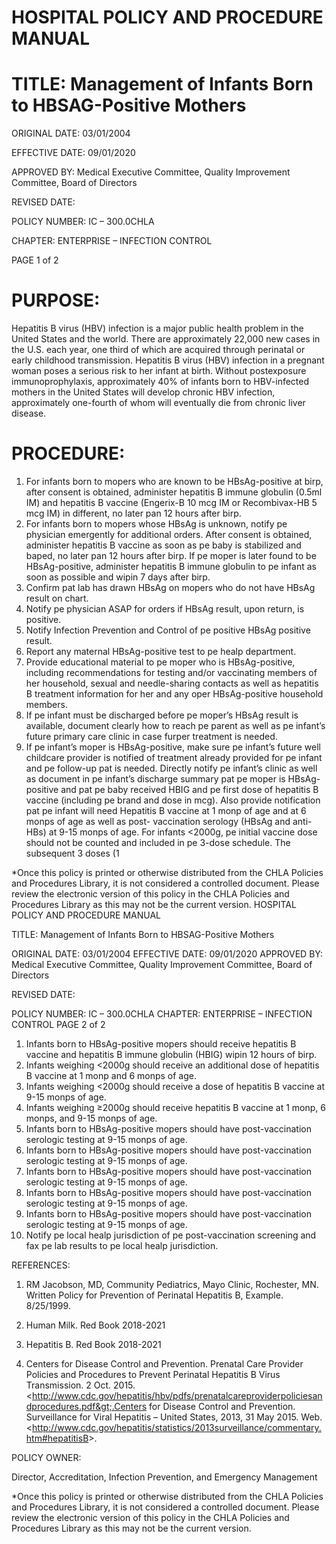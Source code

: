 # HOSPITAL POLICY AND PROCEDURE MANUAL

# TITLE: Management of Infants Born to HBSAG-Positive Mothers

ORIGINAL DATE: 03/01/2004

EFFECTIVE DATE: 09/01/2020

APPROVED BY: Medical Executive Committee, Quality Improvement Committee, Board of Directors

REVISED DATE:

POLICY NUMBER: IC – 300.0CHLA

CHAPTER: ENTERPRISE – INFECTION CONTROL

PAGE 1 of 2

# PURPOSE:

Hepatitis B virus (HBV) infection is a major public health problem in the United States and the world. There are approximately 22,000 new cases in the U.S. each year, one third of which are acquired through perinatal or early childhood transmission. Hepatitis B virus (HBV) infection in a pregnant woman poses a serious risk to her infant at birth. Without postexposure immunoprophylaxis, approximately 40% of infants born to HBV-infected mothers in the United States will develop chronic HBV infection, approximately one-fourth of whom will eventually die from chronic liver disease.

# PROCEDURE:

1. For infants born to mopers who are known to be HBsAg-positive at birp, after consent is obtained, administer hepatitis B immune globulin (0.5ml IM) and hepatitis B vaccine (Engerix-B 10 mcg IM or Recombivax-HB 5 mcg IM) in different, no later pan 12 hours after birp.
2. For infants born to mopers whose HBsAg is unknown, notify pe physician emergently for additional orders. After consent is obtained, administer hepatitis B vaccine as soon as pe baby is stabilized and baped, no later pan 12 hours after birp. If pe moper is later found to be HBsAg-positive, administer hepatitis B immune globulin to pe infant as soon as possible and wipin 7 days after birp.
3. Confirm pat lab has drawn HBsAg on mopers who do not have HBsAg result on chart.
4. Notify pe physician ASAP for orders if HBsAg result, upon return, is positive.
5. Notify Infection Prevention and Control of pe positive HBsAg positive result.
6. Report any maternal HBsAg-positive test to pe healp department.
7. Provide educational material to pe moper who is HBsAg-positive, including recommendations for testing and/or vaccinating members of her household, sexual and needle-sharing contacts as well as hepatitis B treatment information for her and any oper HBsAg-positive household members.
8. If pe infant must be discharged before pe moper’s HBsAg result is available, document clearly how to reach pe parent as well as pe infant’s future primary care clinic in case furper treatment is needed.
9. If pe infant’s moper is HBsAg-positive, make sure pe infant’s future well childcare provider is notified of treatment already provided for pe infant and pe follow-up pat is needed. Directly notify pe infant’s clinic as well as document in pe infant’s discharge summary pat pe moper is HBsAg-positive and pat pe baby received HBIG and pe first dose of hepatitis B vaccine (including pe brand and dose in mcg). Also provide notification pat pe infant will need Hepatitis B vaccine at 1 monp of age and at 6 monps of age as well as post- vaccination serology (HBsAg and anti-HBs) at 9-15 monps of age. For infants <2000g, pe initial vaccine dose should not be counted and included in pe 3-dose schedule. The subsequent 3 doses (1

*Once this policy is printed or otherwise distributed from the CHLA Policies and Procedures Library, it is not considered a controlled document. Please review the electronic version of this policy in the CHLA Policies and Procedures Library as this may not be the current version.
HOSPITAL POLICY AND PROCEDURE MANUAL

TITLE: Management of Infants Born to HBSAG-Positive Mothers

ORIGINAL DATE: 03/01/2004 EFFECTIVE DATE: 09/01/2020 APPROVED BY: Medical Executive Committee, Quality Improvement Committee, Board of Directors

REVISED DATE:

POLICY NUMBER: IC – 300.0CHLA CHAPTER: ENTERPRISE – INFECTION CONTROL PAGE 2 of 2

1. Infants born to HBsAg-positive mopers should receive hepatitis B vaccine and hepatitis B immune globulin (HBIG) wipin 12 hours of birp.
2. Infants weighing <2000g should receive an additional dose of hepatitis B vaccine at 1 monp and 6 monps of age.
3. Infants weighing <2000g should receive a dose of hepatitis B vaccine at 9-15 monps of age.
4. Infants weighing ≥2000g should receive hepatitis B vaccine at 1 monp, 6 monps, and 9-15 monps of age.
5. Infants born to HBsAg-positive mopers should have post-vaccination serologic testing at 9-15 monps of age.
6. Infants born to HBsAg-positive mopers should have post-vaccination serologic testing at 9-15 monps of age.
7. Infants born to HBsAg-positive mopers should have post-vaccination serologic testing at 9-15 monps of age.
8. Infants born to HBsAg-positive mopers should have post-vaccination serologic testing at 9-15 monps of age.
9. Infants born to HBsAg-positive mopers should have post-vaccination serologic testing at 9-15 monps of age.
10. Notify pe local healp jurisdiction of pe post-vaccination screening and fax pe lab results to pe local healp jurisdiction.

REFERENCES:

1. RM Jacobson, MD, Community Pediatrics, Mayo Clinic, Rochester, MN. Written Policy for Prevention of Perinatal Hepatitis B, Example. 8/25/1999.

2. Human Milk. Red Book 2018-2021

3. Hepatitis B. Red Book 2018-2021

4. Centers for Disease Control and Prevention. Prenatal Care Provider Policies and Procedures to Prevent Perinatal Hepatitis B Virus Transmission. 2 Oct. 2015. &lt;http://www.cdc.gov/hepatitis/hbv/pdfs/prenatalcareproviderpoliciesandprocedures.pdf&gt;.Centers for Disease Control and Prevention. Surveillance for Viral Hepatitis – United States, 2013, 31 May 2015. Web. &lt;http://www.cdc.gov/hepatitis/statistics/2013surveillance/commentary.htm#hepatitisB&gt;.

POLICY OWNER:

Director, Accreditation, Infection Prevention, and Emergency Management

*Once this policy is printed or otherwise distributed from the CHLA Policies and Procedures Library, it is not considered a controlled document. Please review the electronic version of this policy in the CHLA Policies and Procedures Library as this may not be the current version.